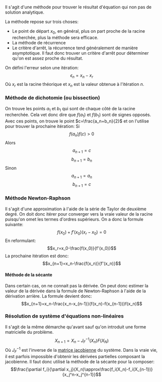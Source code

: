 Il s'agit d'une méthode pour trouver le résultat d'équation qui non pas de solution analytique.

La méthode repose sur trois choses:
- Le point de départ $x_0$, en général, plus on part proche de la racine recherchée, plus la méthode sera efficace.
- La méthode de récurrence
- Le critère d'arrêt, la récurrence tend généralement de manière asymptotique. Il faut donc trouver un critère d'arrêt pour déterminer qu'on est assez proche du résultat.

On défini l'erreur selon une itération: $$\epsilon_n=x_n-x_r$$
Où $x_r$ est la racine théorique et $x_n$ est la valeur obtenue à l'itération $n$.

### Méthode de dichotomie (ou bissection)
On trouve les points $a_1$ et $b_1$ qui sont de chaque côté de la racine recherchée. Cela vet donc dire que $f(a_1)$ et $f(b_1)$ sont de signes opposés. Avec ces points, on trouve le point $c=\frac{a_n+b_n}{2}$ et on l'utilise pour trouver la prochaine itération:
Si $$f(a_n)f(c)>0$$
Alors
$$a_{n+1}=c$$$$b_{n+1}=b_n$$
Sinon$$a_{n+1}=a_n$$$$b_{n+1}=c$$
### Méthode Newton-Raphson
Il s'agit d'une approximation à l'aide de la série de Taylor de deuxième degré. On doit donc itérer pour converger vers la vraie valeur de la racine puisqu'on omet les termes d'ordres supérieurs. On a donc la formule suivante: $$f(x_0)+f'(x_0)(x_r-x_0)=0$$
En reformulant: $$x_r=x_0-\frac{f(x_0)}{f'(x_0)}$$
La prochaine itération est donc: $$x_{n+1}=x_n-\frac{f(x_n)}{f'(x_n)}$$
#### Méthode de la sécante
Dans certain cas, on ne connait pas la dérivée. On peut donc estimer la valeur de la dérivée dans la formule de Newton-Raphson à l'aide de la dérivation arrière. La formule devient donc: $$x_{n+1}=x_n-\frac{x_n-x_{n-1}}{f(x_n)-f(x_{n-1})}f(x_n)$$
### Résolution de système d'équations non-linéaires
Il s'agit de la même démarche qu'avant sauf qu'on introduit une forme matricielle du problème. $$X_{n+1}=X_n-J_F^{-1}(X_n)F(X_N)$$
Où $J_F^{-1}$ est l'inverse de la [matrice jacobienne](matrice%20jacobienne) du système. Dans la vraie vie, il est parfois impossible d'obtenir les dérivées partielles composant la jacobienne. Il faut donc utilisé la méthode de la sécante pour la composer: $$\frac{\partial f_i}{\partial x_j}(X_n)\approx\frac{f_i(X_n)-f_i(X_{n-1})}{x_j^n-x_j^{n-1}}$$
